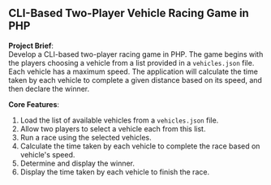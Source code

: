 ## CLI-Based Two-Player Vehicle Racing Game in PHP

**Project Brief**:  
Develop a CLI-based two-player racing game in PHP. The game begins with the players choosing a vehicle from a list provided in a `vehicles.json` file. Each vehicle has a maximum speed. The application will calculate the time taken by each vehicle to complete a given distance based on its speed, and then declare the winner.

**Core Features**:   
1. Load the list of available vehicles from a `vehicles.json` file.
2. Allow two players to select a vehicle each from this list.
3. Run a race using the selected vehicles.
4. Calculate the time taken by each vehicle to complete the race based on vehicle's speed.
5. Determine and display the winner.
6. Display the time taken by each vehicle to finish the race.
